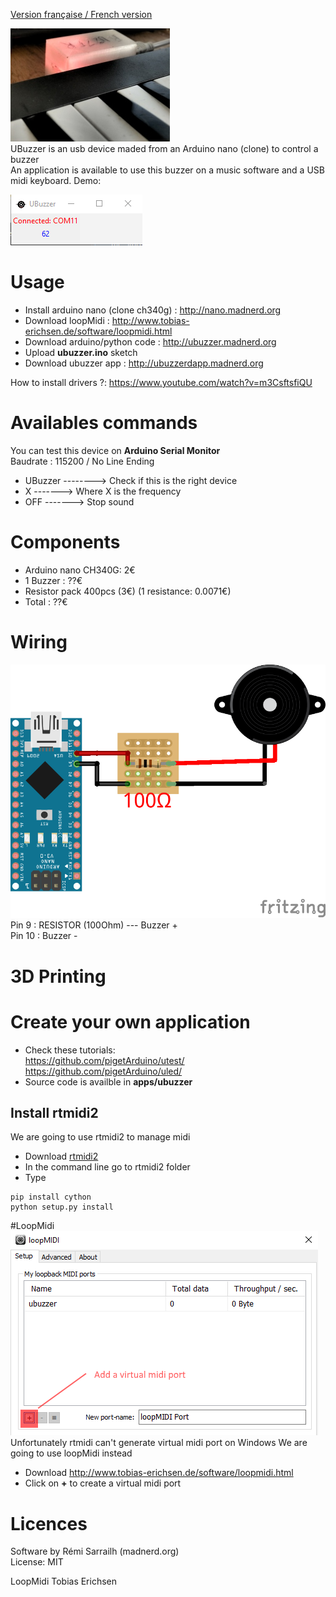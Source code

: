 [Version française / French version](https://github.com/pigetArduino/ubuzzer/blob/master/README.fr.MD)

![Photo UBuzzer](https://github.com/pigetArduino/ubuzzer/raw/master/doc/ubuzzer_photo.jpg)   
UBuzzer is an usb device maded from an Arduino nano (clone) to control a buzzer   
An application is available to use this buzzer on a music software and a USB midi keyboard.
Demo: 

![UBuzzer App](https://github.com/pigetArduino/ubuzzer/raw/master/doc/ubuzzer_app.png)   

# Usage
* Install arduino nano (clone ch340g) : http://nano.madnerd.org
* Download loopMidi : http://www.tobias-erichsen.de/software/loopmidi.html
* Download arduino/python code : http://ubuzzer.madnerd.org
* Upload **ubuzzer.ino** sketch
* Download ubuzzer app : http://ubuzzerdapp.madnerd.org    

How to install drivers ?: https://www.youtube.com/watch?v=m3CsftsfiQU

# Availables commands
You can test this device on **Arduino Serial Monitor**    
Baudrate : 115200 / No Line Ending     

* UBuzzer --------> Check if this is the right device    
* X -------> Where X is the frequency   
* OFF -------> Stop sound    

# Components
* Arduino nano CH340G: 2€    
* 1 Buzzer : ??€    
* Resistor pack 400pcs (3€) (1 resistance: 0.0071€)   
* Total : ??€   

# Wiring
![UBuzzer Wiring](https://github.com/pigetArduino/ubuzzer/raw/master/doc/ubuzzer_wiring.png)   
Pin 9 : RESISTOR (100Ohm) --- Buzzer +   
Pin 10 : Buzzer -    

# 3D Printing

# Create your own application
* Check these tutorials:    
https://github.com/pigetArduino/utest/    
https://github.com/pigetArduino/uled/
* Source code is availble in **apps/ubuzzer**

## Install rtmidi2
We are going to use rtmidi2 to manage midi   
* Download [rtmidi2](https://github.com/gesellkammer/rtmidi2/archive/master.zip)
* In the command line go to rtmidi2 folder
* Type
```
pip install cython
python setup.py install
```

#LoopMidi
![LoopMidi Add Midi Port](https://github.com/pigetArduino/ubuzzer/raw/master/doc/loopMidi.png)     
Unfortunately rtmidi can't generate virtual midi port on Windows
We are going to use loopMidi instead
* Download http://www.tobias-erichsen.de/software/loopmidi.html
* Click on **+** to create a virtual midi port

# Licences
Software by Rémi Sarrailh (madnerd.org)   
License: MIT

LoopMidi
Tobias Erichsen